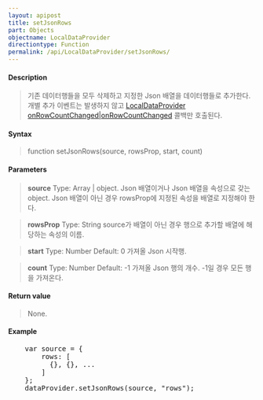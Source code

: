 ```yaml
---
layout: apipost
title: setJsonRows
part: Objects
objectname: LocalDataProvider
directiontype: Function
permalink: /api/LocalDataProvider/setJsonRows/
---
```



#### Description

> 기존 데이터행들을 모두 삭제하고 지정한 Json 배열을 데이터행들로 추가한다. 개별 추가 이벤트는 발생하지 않고 [LocalDataProvider onRowCountChanged\|onRowCountChanged](/api/LocalDataProvider/) 콜백만 호출된다.

#### Syntax

> function setJsonRows(source, rowsProp, start, count)

#### Parameters

> **source**
> Type: Array \| object.
> Json 배열이거나 Json 배열을 속성으로 갖는 object. Json 배열이 아닌 경우 rowsProp에 지정된 속성을 배열로 지정해야 한다.

> **rowsProp**
> Type: String
> source가 배열이 아닌 경우 행으로 추가할 배열에 해당하는 속성의 이름.

> **start**
> Type: Number
> Default: 0
> 가져올 Json 시작행. 

> **count**
> Type: Number
> Default: -1
> 가져올 Json 행의 개수. -1일 경우 모든 행을 가져온다.

#### Return value

> None.

#### Example

<pre class="prettyprint">
    var source = {
        rows: [
          {}, {}, ...
        ]
    };
    dataProvider.setJsonRows(source, "rows");
</pre>

